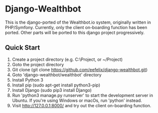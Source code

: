 Django-Wealthbot
================

This is the django-ported of the Wealthbot.io system, originally written in
PHP/Symfony. Currently, only the client on-boarding function has been ported.
Other parts will be ported to this django project progressively.

Quick Start
-----------

1. Create a project directory (e.g. C:\Project, or ~/Project)
2. Goto the project directory
3. Git clone (git clone https://github.com/eefelix/django-wealthbot.git)
4. Goto 'django-wealthbot/wealthbot' directory
5. Install Python 3
6. Install pip (sudo apt-get install python3-pip)
7. Install Django (sudo pip3 install Django)
8. Run 'python3 manage.py runserver' to start the development server in
   Ubuntu. If you're using Windows or macOs, run 'python' instead.
9. Visit http://127.0.0.1:8000/ and try out the client on-boarding function.

